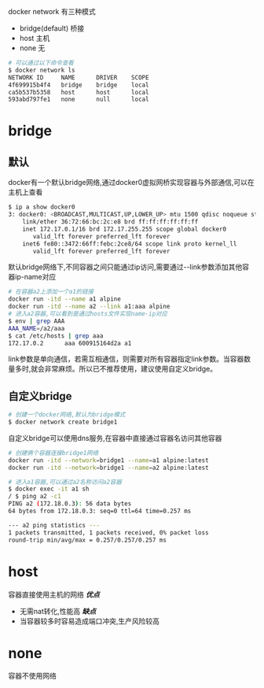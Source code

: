 docker network 有三种模式

- bridge(default) 桥接
- host 主机
- none 无


```sh
# 可以通过以下命令查看
$ docker network ls
NETWORK ID     NAME      DRIVER    SCOPE
4f699915b4f4   bridge    bridge    local
ca5b537b5358   host      host      local
593abd797fe1   none      null      local
```

# bridge

## 默认

docker有一个默认bridge网络,通过docker0虚拟网桥实现容器与外部通信,可以在主机上查看

```sh
$ ip a show docker0 
3: docker0: <BROADCAST,MULTICAST,UP,LOWER_UP> mtu 1500 qdisc noqueue state UP group default 
    link/ether 36:72:66:bc:2c:e8 brd ff:ff:ff:ff:ff:ff
    inet 172.17.0.1/16 brd 172.17.255.255 scope global docker0
       valid_lft forever preferred_lft forever
    inet6 fe80::3472:66ff:febc:2ce8/64 scope link proto kernel_ll 
       valid_lft forever preferred_lft forever
```

默认bridge网络下,不同容器之间只能通过ip访问,需要通过--link参数添加其他容器ip-name对应

```sh
# 在容器a2上添加一个a1的链接
docker run -itd --name a1 alpine
docker run -itd --name a2 --link a1:aaa alpine
# 进入a2容器,可以看到是通过hosts文件实现name-ip对应
$ env | grep AAA
AAA_NAME=/a2/aaa
$ cat /etc/hosts | grep aaa
172.17.0.2      aaa 600915164d2a a1
```

link参数是单向通信，若需互相通信，则需要对所有容器指定link参数。当容器数量多时,就会非常麻烦。所以已不推荐使用，建议使用自定义bridge。

## 自定义bridge

```sh
# 创建一个docker网络,默认为bridge模式
$ docker network create bridge1
```

自定义bridge可以使用dns服务,在容器中直接通过容器名访问其他容器

```sh
# 创建俩个容器连接bridge1网络
docker run -itd --network=bridge1 --name=a1 alpine:latest 
docker run -itd --network=bridge1 --name=a2 alpine:latest

# 进入a1容器,可以通过a2名称访问a2容器
$ docker exec -it a1 sh
/ $ ping a2 -c1
PING a2 (172.18.0.3): 56 data bytes
64 bytes from 172.18.0.3: seq=0 ttl=64 time=0.257 ms

--- a2 ping statistics ---
1 packets transmitted, 1 packets received, 0% packet loss
round-trip min/avg/max = 0.257/0.257/0.257 ms
```


# host

容器直接使用主机的网络
***优点***
- 无需nat转化,性能高
***缺点***
- 当容器较多时容易造成端口冲突,生产风险较高

# none

容器不使用网络